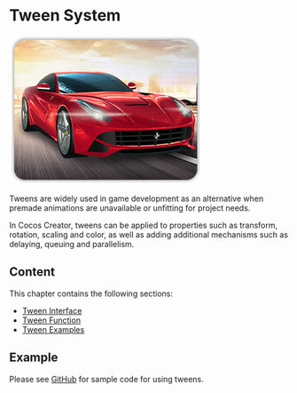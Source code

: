# Tween System

![tween-index.png](img/homeImgGame.png)

Tweens are widely used in game development as an alternative when premade animations are unavailable or unfitting for project needs.

In Cocos Creator, tweens can be applied to properties such as transform, rotation, scaling and color, as well as adding additional mechanisms such as delaying, queuing and parallelism.

## Content

This chapter contains the following sections:

- [Tween Interface](./tween-interface.md)
- [Tween Function](./tween-function.md)
- [Tween Examples](./tween-example.md)

## Example

Please see [GitHub](https://github.com/cocos-creator/test-cases-3d/tree/v3.4/assets/cases/tween) for sample code for using tweens.
